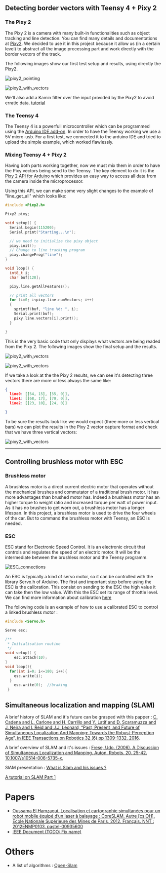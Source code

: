 ## Detecting border vectors with Teensy 4 + Pixy 2

### The Pixy 2

The Pixy 2 is a camera with many built-in functionalities such as object tracking and line detection. You can find many details and documentations at [Pixy2](https://pixycam.com/pixy2/). We decided to use it in this project because it allow us (in a certain level) to abstract all the image processing part and work directly with the border vectors of the track.

The following images show our first test setup and results, using directly the Pixy2.

![pixy2_pointing](https://raw.githubusercontent.com/Enseirb-NXP-Cup-2019/nxpcup.enseirb.github.io/master/img/pixy2-pointing.png)

![pixy2_with_vectors](https://raw.githubusercontent.com/Enseirb-NXP-Cup-2019/nxpcup.enseirb.github.io/master/img/pixy2-vector.png)

We'll also add a Kamin filter over the input provided by the Pixy2 to avoid erratic data. [tutorial](https://www.kalmanfilter.net/default.aspx)

### The Teensy 4
The Teensy 4 is a powerfull microcontroller which can be programmed using the [Arduino IDE add-on](https://www.pjrc.com/teensy/td_download.html). In order to have the Teensy working we use a 5V micro-usb. For a first test, we connected it to the arduino IDE and tried to upload the simple example, which worked flawlessly.

### Mixing Teensy 4 + Pixy 2
Having both parts working together, now we must mix them in order to have the Pixy vectors being send to the Teensy. The key element to do it is the [Pixy 2 API for Arduino](https://docs.pixycam.com/wiki/doku.php?id=wiki:v2:full_api) which provides an easy way to access all data from the camera inside the microprocessor.

Using this API, we can make some very slight changes to the example of "line_get_all" which looks like:

```c
#include <Pixy2.h>

Pixy2 pixy;

void setup() {
  Serial.begin(115200);
  Serial.print("Starting...\n");

  // we need to initialize the pixy object
  pixy.init();
  // Change to line tracking program
  pixy.changeProg("line");
}

void loop() {
  int8_t i;
  char buf[128];

  pixy.line.getAllFeatures();

  // print all vectors
  for (i=0; i<pixy.line.numVectors; i++)
  {
    sprintf(buf, "line %d: ", i);
    Serial.print(buf);
    pixy.line.vectors[i].print();
  }

}
```

This is the very basic code that only displays what vectors are being readed from the Pixy 2. The following images show the final setup and the results.

![pixy2_with_vectors](https://raw.githubusercontent.com/Enseirb-NXP-Cup-2019/nxpcup.enseirb.github.io/master/img/final-setup.jpeg)

![pixy2_with_vectors](https://raw.githubusercontent.com/Enseirb-NXP-Cup-2019/nxpcup.enseirb.github.io/master/img/final-results.png)

If we take a look at the the Pixy 2 results, we can see it's detecting three vectors there are more or less always the same like:

```json
{
  line0: [[54, 15], [55, 0]],
  line1: [[68, 17], [70, 0]],
  line2: [[23, 10], [24, 0]]

}
```

To be sure the results look like we would expect (three more or less vertical bars) we can plot the results in the Pixy 2 vector capture format and check that we have three vertical vectors:

![pixy2_with_vectors](https://raw.githubusercontent.com/Enseirb-NXP-Cup-2019/nxpcup.enseirb.github.io/master/img/image-365.png)

---

## Controlling brushless motor with ESC

### Brushless motor

A brushless motor is a direct current electric motor that operates without the mechanical brushes and commutator of a traditional brush motor. It has more advantages than brushed motor has. Indeed a brushless motor has an higher torque to weight ratio and
increased torque per watt of power input. As it has no brushes to get worn out, a brushless motor has a longer lifespan.
In this project, a brushless motor is used to drive the four wheels of the car. But to command the brushless motor with Teensy, an ESC is needed.

### ESC

ESC stand for Electronic Speed Control. It is an electronic circuit that controls and regulates the speed of an electric motor. It will be the intermediate between the brushless motor and the Teensy programm.

![ESC_connections](https://raw.githubusercontent.com/Enseirb-NXP-Cup-2019/nxpcup.enseirb.github.io/master/img/esc_connections.png)


An ESC is typically a kind of servo motor, so it can be controlled with the library Servo.h of Arduino. The first and important step before using the ESC is the calibration. This consist on sending to the ESC the high value it can take then the low value. With this the ESC set its range of throttle level. We can find more information about calibration [here](https://github.com/lobodol/ESC-calibration)

The following code is an example of how to use a calibrated ESC to control a linked brushless motor :


```c
#include <Servo.h>

Servo esc;

/**
 * Initialisation routine
 */
void setup() {
    esc.attach(10);
}
void loop(){
  for(int i=0; i<=180; i++){   
    esc.write(i);
  }
    esc.write(0);  //braking
 }

```


## Simultaneous localization and mapping (SLAM)

A brief history of SLAM and it's future can be grasped with this papper : [C. Cadena and L. Carlone and H. Carrillo and Y. Latif and D. Scaramuzza and J. Neira and I. Reid and J.J. Leonard,
“Past, Present, and Future of Simultaneous Localization And Mapping: Towards the Robust-Perception Age”,
in IEEE Transactions on Robotics 32 (6) pp 1309-1332, 2016](https://arxiv.org/abs/1606.05830).

A brief overview of SLAM and it's issues : [Frese, Udo. (2006). A Discussion of Simultaneous Localization and Mapping. Auton. Robots. 20. 25-42. 10.1007/s10514-006-5735-x.](https://www.researchgate.net/publication/220474326_A_Discussion_of_Simultaneous_Localization_and_Mapping)

SlAM presentation : [What is Slam and his issues ?](http://ais.informatik.uni-freiburg.de/teaching/ss12/robotics/slides/12-slam.pdf)

[A tutorial on SLAM Part 1](http://www.doc.ic.ac.uk/~ajd/Robotics/RoboticsResources/SLAMTutorial1.pdf)

# Papers
* [Oussama El Hamzaoui. Localisation et cartographie simultanées pour un robot mobile équipé d’un
laser à balayage : CoreSLAM. Autre [cs.OH]. Ecole Nationale Supérieure des Mines de Paris, 2012.
Français. NNT : 2012ENMP0103. pastel-00935600](https://pastel.archives-ouvertes.fr/pastel-00935600)
* [IEEE Document (TODO: Fix name)](https://ieeexplore.ieee.org/document/1570091)

# Others

* A list of algorithms : [Open-Slam](https://openslam-org.github.io/)
